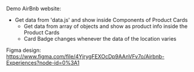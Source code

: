Demo AirBnb website:
  - Get data from 'data.js' and show inside Components of Product Cards
    + Get data from array of objects and show as product info inside the Product Cards
    + Card Badge changes whenever the data of the location varies

Figma design: https://www.figma.com/file/4YjrygFEXOcDp9AAnVFv7o/Airbnb-Experiences?node-id=0%3A1